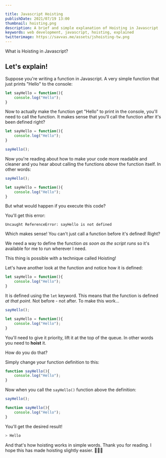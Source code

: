 ```yaml
---

title: Javascript Hoisting
publishDate: 2021/07/19 13:00
thumbnail: hoisting.png
description: A brief and simple explanation of Hoisting in Javascript
keywords: web development, javascript, hoisting, explained
twitterimage: https://savvas.me/assets/jshoisting-tw.png
---
```


What is Hoisting in Javascript?

## Let's explain!

Suppose you're writing a function in Javascript. A very simple function that just prints "Hello" to the console:

```js
let sayHello = function(){
    console.log("Hello");
}
```

Now to actually make the function get "Hello" to print in the console, you'll need to call the function. It makes sense that you'll call the function after it's been defined right?

```js
let sayHello = function(){
    console.log("Hello");
}

sayHello();
```

Now you're reading about how to make your code more readable and cleaner and you hear about calling the functions *above* the function itself. In other words:

```js
sayHello();

let sayHello = function(){
    console.log("Hello");
}
```

But what would happen if you execute this code?

You'll get this error:

```
Uncaught ReferenceError: sayHello is not defined
```

Which makes sense! You can't just call a function before it's defined! Right?

We need a way to define the function *as soon as the script runs* so it's available for me to run wherever I need.

This thing is possible with a technique called Hoisting!

Let's have another look at the function and notice how it is defined:

```js
let sayHello = function(){
    console.log("Hello");
}
```

It is defined using the `let` keyword. This means that the function is defined *at that point*. Not before - not after. To make this work...

```js
sayHello();

let sayHello = function(){
    console.log("Hello");
}
```

You'll need to give it priority, lift it at the top of the queue. In other words you need to **hoist** it.

How do you do that?

Simply change your function definition to this:

```js
function sayHello(){
    console.log("Hello");
}
```

Now when you call the `sayHello()` function above the definition:

```js
sayHello();

function sayHello(){
    console.log("Hello");
}
```

You'll get the desired result!
```sh
> Hello
```

And that's how hoisting works in simple words. Thank you for reading. I hope this has made hoisting slightly easier. 👋👋👋